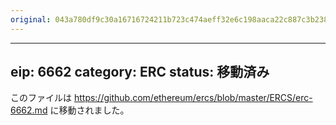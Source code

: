 ```yaml
---
original: 043a780df9c30a16716724211b723c474aeff32e6c198aaca22c887c3b238d55
---
```


---
eip: 6662
category: ERC
status: 移動済み
---

このファイルは https://github.com/ethereum/ercs/blob/master/ERCS/erc-6662.md に移動されました。